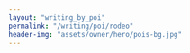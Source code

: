 ```yaml
---
layout: "writing_by_poi"
permalink: "/writing/poi/rodeo"
header-img: "assets/owner/hero/pois-bg.jpg"
---
```

